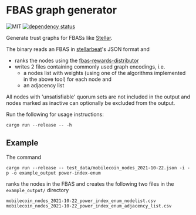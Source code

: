 # FBAS graph generator

![MIT](https://img.shields.io/badge/license-MIT-blue.svg)
[![dependency status](https://deps.rs/repo/github/cndolo/fbas-graph-generator/status.svg)](https://deps.rs/repo/github/cndolo/fbas-graph-generator)

Generate trust graphs for FBASs like [Stellar](https://www.stellar.org/).

The binary reads an FBAS in [stellarbeat](https://stellarbeat.io/)'s JSON format and

- ranks the nodes using the [fbas-rewards-distributor](https://github.com/cndolo/fbas-reward-distributor)
- writes 2 files containing commonly used graph encodings, i.e.
    - a nodes list with weights (using one of the algorithms implemented in the above tool) for each node and
    - an adjacency list

All nodes with 'unsatisfiable' quorum sets are not included in the output and nodes marked as inactive can optionally be excluded from the output.

Run the following for usage instructions:

```
cargo run --release -- -h
```

## Example

The command

```
cargo run --release -- test_data/mobilecoin_nodes_2021-10-22.json -i -p -o example_output power-index-enum
```

ranks the nodes in the FBAS and creates the following two files in the `example_output/` directory

```
mobilecoin_nodes_2021-10-22_power_index_enum_nodelist.csv
mobilecoin_nodes_2021-10-22_power_index_enum_adjacency_list.csv
```
